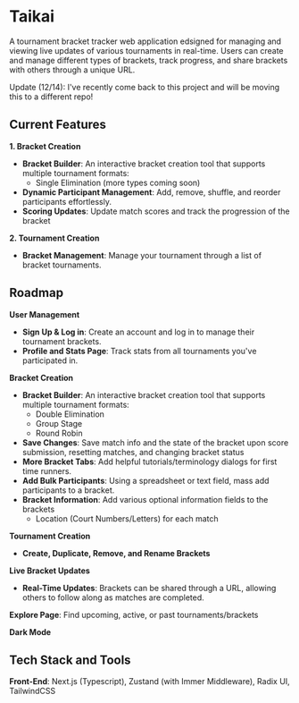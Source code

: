 
# Taikai

A tournament bracket tracker web application edsigned for managing and viewing live updates of various tournaments in real-time. Users can create and manage different types of brackets, track progress, and share brackets with others through a unique URL.

Update (12/14): I've recently come back to this project and will be moving this to a different repo!



## Current Features

 **1. Bracket Creation**
-  **Bracket Builder**: An interactive bracket creation tool that supports multiple tournament formats:
    - Single Elimination (more types coming soon)
- **Dynamic Participant Management**: Add, remove, shuffle, and reorder participants effortlessly.
- **Scoring Updates**: Update match scores and track the progression of the bracket

**2. Tournament Creation**
- **Bracket Management**: Manage your tournament through a list of bracket tournaments.

## Roadmap

**User Management**
- **Sign Up & Log in**: Create an account and log in to manage their tournament brackets.
- **Profile and Stats Page**: Track stats from all tournaments you've participated in.

**Bracket Creation**
-  **Bracket Builder**: An interactive bracket creation tool that supports multiple tournament formats:
    - Double Elimination
    - Group Stage
    - Round Robin
- **Save Changes**: Save match info and the state of the bracket upon score submission, resetting matches, and changing bracket status
- **More Bracket Tabs**: Add helpful tutorials/terminology dialogs for first time runners.
- **Add Bulk Participants**: Using a spreadsheet or text field, mass add participants to a bracket.
- **Bracket Information**: Add various optional information fields to the brackets
    - Location (Court Numbers/Letters) for each match

**Tournament Creation**
- **Create, Duplicate, Remove, and Rename Brackets**

**Live Bracket Updates**
- **Real-Time Updates**: Brackets can be shared through a URL, allowing others to follow along as matches are completed.

**Explore Page**: Find upcoming, active, or past tournaments/brackets

**Dark Mode**

## Tech Stack and Tools

**Front-End**: Next.js (Typescript), Zustand (with Immer Middleware), Radix UI, TailwindCSS

